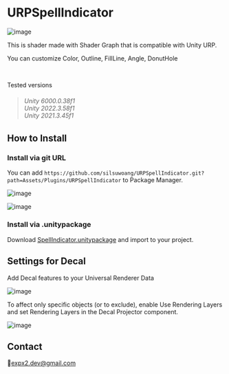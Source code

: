 # URPSpellIndicator

![image](https://github.com/user-attachments/assets/744e9d6b-ae95-4c35-9625-51f0332a2f8f)

This is shader made with Shader Graph that is compatible with Unity URP.

You can customize Color, Outline, FillLine, Angle, DonutHole

<br>

Tested versions

> ###### Unity 6000.0.38f1<br>Unity 2022.3.58f1<br>Unity 2021.3.45f1


## How to Install

### Install via git URL

You can add `https://github.com/silsuwoang/URPSpellIndicator.git?path=Assets/Plugins/URPSpellIndicator` to Package Manager.

![image](https://github.com/user-attachments/assets/786715d8-c4ba-4fd9-a51c-ffc0855c007d)

![image](https://github.com/user-attachments/assets/9c4c623e-f62c-4596-a3dc-fa0e0b637ac2)

### Install via .unitypackage

Download [SpellIndicator.unitypackage](https://github.com/silsuwoang/URPSpellIndicator/blob/main/SpellIndicator.unitypackage) and import to your project.

## Settings for Decal

Add Decal features to your Universal Renderer Data

![image](https://github.com/user-attachments/assets/90ac8432-1d58-4cd7-8b28-20b34e8ce5fd)

To affect only specific objects (or to exclude), enable Use Rendering Layers and set Rendering Layers in the Decal Projector component.

![image](https://github.com/user-attachments/assets/a3d15cda-698a-43f5-afb7-294b91996f77)

## Contact

📧expx2.dev@gmail.com
